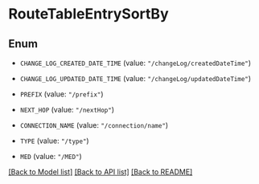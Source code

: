 # RouteTableEntrySortBy

## Enum


* `CHANGE_LOG_CREATED_DATE_TIME` (value: `"/changeLog/createdDateTime"`)

* `CHANGE_LOG_UPDATED_DATE_TIME` (value: `"/changeLog/updatedDateTime"`)

* `PREFIX` (value: `"/prefix"`)

* `NEXT_HOP` (value: `"/nextHop"`)

* `CONNECTION_NAME` (value: `"/connection/name"`)

* `TYPE` (value: `"/type"`)

* `MED` (value: `"/MED"`)


[[Back to Model list]](../README.md#documentation-for-models) [[Back to API list]](../README.md#documentation-for-api-endpoints) [[Back to README]](../README.md)


